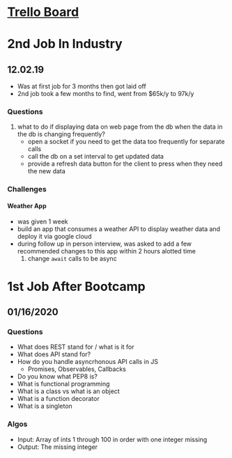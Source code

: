# [Trello Board](https://trello.com/b/aUV3OKmx/tech-interview-questions)

# 2nd Job In Industry
## 12.02.19
- Was at first job for 3 months then got laid off
- 2nd job took a few months to find, went from $65k/y to 97k/y

### Questions
1. what to do if displaying data on web page from the db when the data in the db is changing frequently?
    - open a socket if you need to get the data too frequently for separate calls
    - call the db on a set interval to get updated data
    - provide a refresh data button for the client to press when they need the new data

### Challenges
#### Weather App
- was given 1 week
- build an app that consumes a weather API to display weather data and deploy it via google cloud
- during follow up in person interview, was asked to add a few recommended changes to this app within 2 hours alotted time
  1. change `await` calls to be async 

# 1st Job After Bootcamp
## 01/16/2020
### Questions
- What does REST stand for / what is it for
- What does API stand for?
- How do you handle asyncrhonous API calls in JS
  - Promises, Observables, Callbacks
- Do you know what PEP8 is?
- What is functional programming
- What is a class vs what is an object
- What is a function decorator
- What is a singleton

### Algos
- Input: Array of ints 1 through 100 in order with one integer missing
- Output: The missing integer